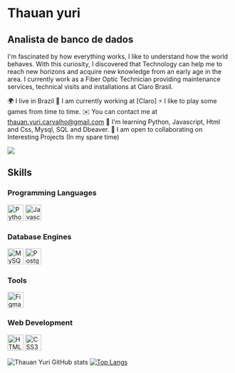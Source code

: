 Thauan yuri
===========================

Analista de banco de dados
-------------------------------

I'm fascinated by how everything works, I like to understand how the world behaves. With this curiosity, I discovered that Technology can help me to reach new horizons and acquire new knowledge from an early age in the area. I currently work as a Fiber Optic Technician providing maintenance services, technical visits and installations at Claro Brasil.

🌍 I live in Brazil
🚀 I am currently working at [Claro]
⚡ I like to play some games from time to time.
✉️ You can contact me at thauan.yuri.carvalho@gmail.com
🧠 I'm learning Python, Javascript, Html and Css, Mysql, SQL and Dbeaver.
🤝 I am open to collaborating on Interesting Projects (In my spare time)



<a href="https://www.github.com/thauanyuricarvalho" target="_blank" rel="noreferrer"><img
src="https://img.shields.io/github/followers/thauanyuricarvalho?logo=github&style=for-the-badge&color=facc15&labelColor=1c1917" /></a>

## Skills
### Programming Languages

<p align="left">
<a href="https://www.python.org/" target="_blank" rel="noreferrer"><img src="https://raw.githubusercontent.com/danielcranney/readme-generator/main/public/icons/skills/python-colored.svg" width="36" height="36" alt="Python" /></a>
<a href="https://developer.mozilla.org/en-US/docs/Web/JavaScript" target="_blank" rel="noreferrer"><img src="https://raw.githubusercontent.com/danielcranney/readme-generator/main/public/icons/skills/javascript-colored.svg" width="36" height="36" alt="Javascript" /></a>
</p>

### Database Engines

<p align="left">
<a href="https://www.mysql.com/" target="_blank" rel="noreferrer"><img src="https://raw.githubusercontent.com/danielcranney/readme-generator/main/public/icons/skills/mysql-colored.svg" width="36" height="36" alt="MySQL" /></a>
<a href="https://www.postgresql.org/" target="_blank" rel="noreferrer"><img src="https://raw.githubusercontent.com/danielcranney/readme-generator/main/public/icons/skills/postgresql-colored.svg" width="36" height="36" alt="PostgreSQL" /></a>
</p>

### Tools

<p align="left">
<a href="https://www.figma.com/" target="_blank" rel="noreferrer"><img src="https://raw.githubusercontent.com/danielcranney/readme-generator/main/public/icons/skills/figma-colored.svg" width="36" height="36" alt="Figma" /></a>
</p>

### Web Development

<p align="left">
<a href="https://developer.mozilla.org/en-US/docs/Glossary/HTML5" target="_blank" rel="noreferrer"><img src="https://raw.githubusercontent.com/danielcranney/readme-generator/main/public/icons/skills/html5-colored.svg" width="36" height="36" alt="HTML5" /></a>
<a href="https://www.w3.org/TR/CSS/#css" target="_blank" rel="noreferrer"><img src="https://raw.githubusercontent.com/danielcranney/readme-generator/main/public/icons/skills/css3-colored.svg" width="36" height="36" alt="CSS3" /></a>
</p>

![Thauan Yuri GitHub stats](https://github-readme-stats.vercel.app/api?username=thauanyuricarvalho&show_icons=true&theme=highcontrast)
[![Top Langs](https://github-readme-stats.vercel.app/api/top-langs/?username=thauanyuricarvalho&layout=compact)](https://github.com/anuraghazra/github-readme-stats)

